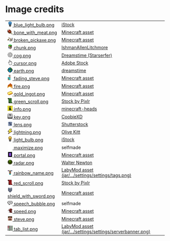 # Image credits

<table>
  <tr>
    <td><a href="/src/main/resources/assets/minecraft/griefer_utils/icons/blue_light_bulb.png"><img src="/src/main/resources/assets/minecraft/griefer_utils/icons/blue_light_bulb.png" height=16em width=16em/> blue_light_bulb.png</a></td>
    <td><a href="https://www.istockphoto.com/de/vektor/472679974-63963289">iStock</a></td>
  </tr>
  <tr>
    <td><a href="/src/main/resources/assets/minecraft/griefer_utils/icons/bone_with_meat.png"><img src="/src/main/resources/assets/minecraft/griefer_utils/icons/bone_with_meat.png" height=16em width=16em/> bone_with_meat.png</a></td>
    <td><a href="https://assets.mcasset.cloud/1.19.2/assets/minecraft/textures/mob_effect/saturation.png">Minecraft asset</a></td>
  </tr>
  <tr>
    <td><a href="/src/main/resources/assets/minecraft/griefer_utils/icons/bone_with_meat.png"><img src="/src/main/resources/assets/minecraft/griefer_utils/icons/broken_pickaxe.png" height=16em width=16em/> broken_pickaxe.png</a></td>
    <td><a href="https://assets.mcasset.cloud/1.19.2/assets/minecraft/textures/gui/container/stats_icons.png">Minecraft asset</a></td>
  </tr>
  <tr>
    <td><a href="/src/main/resources/assets/minecraft/griefer_utils/icons/chunk.png"><img src="/src/main/resources/assets/minecraft/griefer_utils/icons/chunk.png" height=16em width=16em/> chunk.png</a></td>
    <td><a href="https://www.deviantart.com/ishmanallenlitchmore/art/chunk-of-minecraft-382711453">IshmanAllenLitchmore</a></td>
  </tr>
  <tr>
    <td><a href="/src/main/resources/assets/minecraft/griefer_utils/icons/cog.png"><img src="/src/main/resources/assets/minecraft/griefer_utils/icons/cog.png" height=16em width=16em/> cog.png</a></td>
    <td><a href="https://www.dreamstime.com/pixel-icon-cogwheel-pixel-icon-cogwheel-three-variants-fully-editable-image123561946">Dreamstime (Starserfer)</a></td>
  </tr>
  <tr>
    <td><a href="/src/main/resources/assets/minecraft/griefer_utils/icons/cursor.png"><img src="/src/main/resources/assets/minecraft/griefer_utils/icons/cursor.png" height=16em width=16em/> cursor.png</a></td>
    <td><a href="https://stock.adobe.com/319860630">Adobe Stock</a></td>
  </tr>
  <tr>
    <td><a href="/src/main/resources/assets/minecraft/griefer_utils/icons/earth.png"><img src="/src/main/resources/assets/minecraft/griefer_utils/icons/earth.png" height=16em width=16em/> earth.png</a></td>
    <td><a href="https://www.dreamstime.com/129325507">dreamstime</a></td>
  </tr>
  <tr>
    <td><a href="/src/main/resources/assets/minecraft/griefer_utils/icons/fading_steve.png"><img src="/src/main/resources/assets/minecraft/griefer_utils/icons/fading_steve.png" height=16em width=16em/> fading_steve.png</a></td>
    <td><a href="https://assets.mcasset.cloud/1.19.2/assets/minecraft/textures/entity/steve.png">Minecraft asset</a></td>
  </tr>
  <tr>
    <td><a href="/src/main/resources/assets/minecraft/griefer_utils/icons/fire.png"><img src="/src/main/resources/assets/minecraft/griefer_utils/icons/fire.png" height=16em width=16em/> fire.png</a></td>
    <td><a href="https://assets.mcasset.cloud/1.19.2/assets/minecraft/textures/block/fire_0.png">Minecraft asset</a></td>
  </tr>
  <tr>
    <td><a href="/src/main/resources/assets/minecraft/griefer_utils/icons/gold_ingot.png"><img src="/src/main/resources/assets/minecraft/griefer_utils/icons/gold_ingot.png" height=16em width=16em/> gold_ingot.png</a></td>
    <td><a href="https://assets.mcasset.cloud/1.19.2/assets/minecraft/textures/item/gold_ingot.png">Minecraft asset</a></td>
  </tr>
  <tr>
    <td><a href="/src/main/resources/assets/minecraft/griefer_utils/icons/green_scroll.png"><img src="/src/main/resources/assets/minecraft/griefer_utils/icons/green_scroll.png" height=16em width=16em/> green_scroll.png</a></td>
    <td><a href="https://web.archive.org/web/20221107162631/https://preview.pixlr.com/images/800wm/100/1/1001469300.jpg">Stock by Pixlr</a></td>
  </tr>
  <tr>
    <td><a href="/src/main/resources/assets/minecraft/griefer_utils/icons/info.png"><img src="/src/main/resources/assets/minecraft/griefer_utils/icons/info.png" height=16em width=16em/> info.png</a></td>
    <td><a href="https://minecraft-heads.com/custom-heads/alphabet/24498">minecraft-heads</a></td>
  </tr>
  <tr>
    <td><a href="/src/main/resources/assets/minecraft/griefer_utils/icons/key.png"><img src="/src/main/resources/assets/minecraft/griefer_utils/icons/key.png" height=16em width=16em/> key.png</a></td>
    <td><a href="https://betterttv.com/emotes/5c857788f779543bcdf37124">CoobieXD</a></td>
  </tr>
  <tr>
    <td><a href="/src/main/resources/assets/minecraft/griefer_utils/icons/lens.png"><img src="/src/main/resources/assets/minecraft/griefer_utils/icons/lens.png" height=16em width=16em/> lens.png</a></td>
    <td><a href="https://www.shutterstock.com/image-vector/772538452">Shutterstock</a></td>
  </tr>
  <tr>
    <td><a href="/src/main/resources/assets/minecraft/griefer_utils/icons/lightning.png"><img src="/src/main/resources/assets/minecraft/griefer_utils/icons/lightning.png" height=16em width=16em/> lightning.png</a></td>
    <td><a href="https://www.freepik.com/premium-vector/vector-illustration-cute-pixel-art-icon-geek-lightning-element-style-90s-game_29366701.htm">Olive Kitt</a></td>
  </tr>
  <tr>
    <td><a href="/src/main/resources/assets/minecraft/griefer_utils/icons/light_bulb.png"><img src="/src/main/resources/assets/minecraft/griefer_utils/icons/light_bulb.png" height=16em width=16em/> light_bulb.png</a></td>
    <td><a href="https://www.istockphoto.com/de/vektor/472679974-63963289">iStock</a></td>
  </tr>
  <tr>
    <td><a href="/src/main/resources/assets/minecraft/griefer_utils/icons/maximize.png"><img src="/src/main/resources/assets/minecraft/griefer_utils/icons/maximize.png" height=16em width=16em/> maximize.png</a></td>
    <td>selfmade</td>
  </tr>
  <tr>
    <td><a href="/src/main/resources/assets/minecraft/griefer_utils/icons/portal.png"><img src="/src/main/resources/assets/minecraft/griefer_utils/icons/portal.png" height=16em width=16em/> portal.png</a></td>
    <td><a href="https://assets.mcasset.cloud/1.19.2/assets/minecraft/textures/block/nether_portal.png">Minecraft asset</a></td>
  </tr>
  <tr>
    <td><a href="/src/main/resources/assets/minecraft/griefer_utils/icons/radar.png"><img src="/src/main/resources/assets/minecraft/griefer_utils/icons/radar.png" height=16em width=16em/> radar.png</a></td>
    <td><a href="https://walternewton.tumblr.com/64762433376">Walter Newton</a></td>
  </tr>
  <tr>
    <td><a href="/src/main/resources/assets/minecraft/griefer_utils/icons/rainbow_name.png"><img src="/src/main/resources/assets/minecraft/griefer_utils/icons/rainbow_name.png" height=16em width=16em/> rainbow_name.png</a></td>
    <td><a href="https://labymod.net">LabyMod asset (jar/.../settings/settings/tags.png)</a></td>
  </tr>
  <tr>
    <td><a href="/src/main/resources/assets/minecraft/griefer_utils/icons/red_scroll.png"><img src="/src/main/resources/assets/minecraft/griefer_utils/icons/red_scroll.png" height=16em width=16em/> red_scroll.png</a></td>
    <td><a href="https://web.archive.org/web/20221107162631/https://preview.pixlr.com/images/800wm/100/1/1001469300.jpg">Stock by Pixlr</a></td>
  </tr>
  <tr>
    <td><a href="/src/main/resources/assets/minecraft/griefer_utils/icons/shield_with_sword.png"><img src="/src/main/resources/assets/minecraft/griefer_utils/icons/shield_with_sword.png" height=16em width=16em/> shield_with_sword.png</a></td>
    <td><a href="https://assets.mcasset.cloud/1.19.2/assets/minecraft/textures/mob_effect/resistance.png">Minecraft asset</a></td>
  </tr>
  <tr>
    <td><a href="/src/main/resources/assets/minecraft/griefer_utils/icons/speech_bubble.png"><img src="/src/main/resources/assets/minecraft/griefer_utils/icons/speech_bubble.png" height=16em width=16em/> speech_bubble.png</a></td>
    <td>selfmade</td>
  </tr>
  <tr>
    <td><a href="/src/main/resources/assets/minecraft/griefer_utils/icons/speed.png"><img src="/src/main/resources/assets/minecraft/griefer_utils/icons/speed.png" height=16em width=16em/> speed.png</a></td>
    <td><a href="https://assets.mcasset.cloud/1.19.2/assets/minecraft/textures/mob_effect/speed.png">Minecraft asset</a></td>
  </tr>
  <tr>
    <td><a href="/src/main/resources/assets/minecraft/griefer_utils/icons/steve.png"><img src="/src/main/resources/assets/minecraft/griefer_utils/icons/steve.png" height=16em width=16em/> steve.png</a></td>
    <td><a href="https://assets.mcasset.cloud/1.19.2/assets/minecraft/textures/entity/steve.png">Minecraft asset</a></td>
  </tr>
  <tr>
    <td><a href="/src/main/resources/assets/minecraft/griefer_utils/icons/tab_list.png"><img src="/src/main/resources/assets/minecraft/griefer_utils/icons/tab_list.png" height=16em width=16em/> tab_list.png</a></td>
    <td><a href="https://labymod.net">LabyMod asset (jar/.../settings/settings/serverbanner.png)</a></td>
  </tr>
</table>